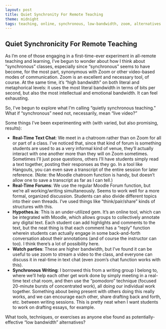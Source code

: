 ```yaml
---
layout: post
title: Quiet Synchronity For Remote Teaching
theme: midnight
tags: teaching, online, synchronous, low-bandwidth, zoom, alternatives
---
```


## Quiet Synchronicity For Remote Teaching

As I’m one of those engaging in a first-time-ever experiment in all-remote teaching and learning, I’ve begun to wonder about how I think about “synchronous” classes, especially since “synchronous” seems to have become, for the most part, synonymous with Zoom or other video-based modes of communication. Zoom is an excellent and necessary tool, of course. At the same time, it’s “high bandwidth” on both literal and metaphorical levels: it uses the most literal bandwidth in terms of bits per second, but also the most intellectual and emotional bandwidth. It can feel exhausting.

So, I’ve begun to explore what I’m calling “quietly synchronous teaching.” What if “synchronous” need not, necessarily, mean “live video?”

Some things I’ve been experimenting with (with varied, but also promising, results):

- **Real-Time Text Chat**: We meet in a chatroom rather than on Zoom for all or part of a class. I’ve noticed that, since that kind of forum is something students are used to as a very informal kind of venue, they’ll actually interact with one another more than they will on Zoom sometimes. Sometimes I’ll just pose questions, others I’ll have students simply read a text together, posting their responses as they go. In a tool like Hangouts, you can even save a transcript of the entire session for later reference. (Note: the Moodle chatroom function is handy, but doesn’t allow one to save a transcript as far as I can tell.)
- **Real-Time Forums**: We use the regular Moodle Forum function, but we’re all working/writing simultaneously. Seems to work well for a more formal, organized discussion. Students can also divide different topics into their own threads. I’ve used things like “think/pair/share” kinds of structures with this.
- **Hypothes.is**: This is an under-utilized gem. It’s an online tool, which can be integrated with Moodle, which allows groups to collectively annotate any digital text. Each student can add highlights and comments to the text, but the neat thing is that each comment has a “reply” function wherein students can actually engage in some back-and-forth conversation about their annotations (and of course the instructor can too). I think there’s a lot of possibility here.
- **Watch parties**: These are higher bandwidth, but I’ve found it can be useful to use zoom to stream a video to the class, and everyone can discuss it in real-time in text chat (even zoom’s chat function works with this).
- **Synchronous Writing**: I borrowed this from a writing group I belong to, where we’ll help each other get work done by simply meeting in a real-time text chat room, and then use the “pomodoro” technique (focused 20-minute bursts of concentrated work), all doing our individual work together. Something about being present with others doing this really works, and we can encourage each other, share drafting back and forth, etc. between writing sessions. This is pretty neat when I want students to work on drafting essays, for example.


What tools, techniques, or exercises as anyone else found as potentially-effective “low bandwidth” alternatives?
